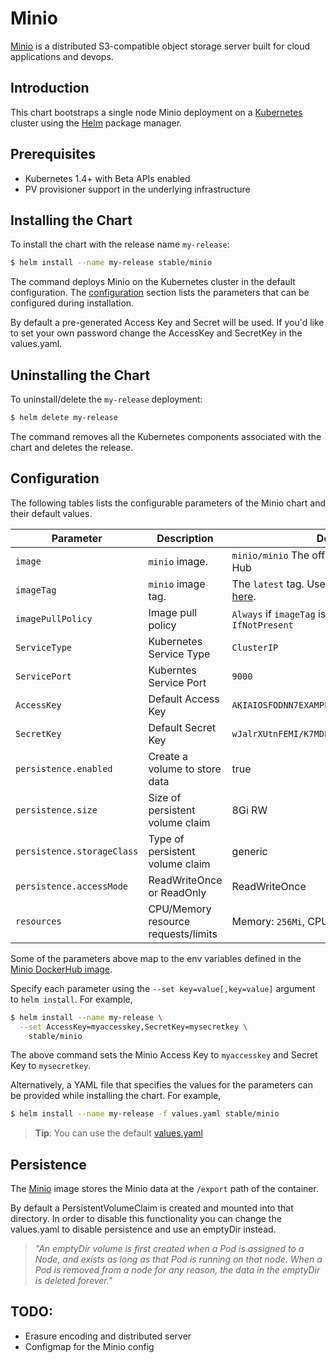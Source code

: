 Minio
=====

[Minio](https://minio.io) is a distributed S3-compatible object storage server built for cloud applications and devops.

Introduction
------------

This chart bootstraps a single node Minio deployment on a [Kubernetes](http://kubernetes.io) cluster using the [Helm](https://helm.sh) package manager.

Prerequisites
-------------

-	Kubernetes 1.4+ with Beta APIs enabled
-	PV provisioner support in the underlying infrastructure

Installing the Chart
--------------------

To install the chart with the release name `my-release`:

```bash
$ helm install --name my-release stable/minio
```

The command deploys Minio on the Kubernetes cluster in the default configuration. The [configuration](#configuration) section lists the parameters that can be configured during installation.

By default a pre-generated Access Key and Secret will be used. If you'd like to set your own password change the AccessKey and SecretKey in the values.yaml.

Uninstalling the Chart
----------------------

To uninstall/delete the `my-release` deployment:

```bash
$ helm delete my-release
```

The command removes all the Kubernetes components associated with the chart and deletes the release.

Configuration
-------------

The following tables lists the configurable parameters of the Minio chart and their default values.

| Parameter                  | Description                         | Default                                                 |
|----------------------------|-------------------------------------|---------------------------------------------------------|
| `image`                    | `minio` image.                      | `minio/minio` The official release on Docker Hub        |
| `imageTag`                 | `minio` image tag.                  | The `latest` tag. Use other Minio tags listed [here](https://hub.docker.com/r/minio/minio/tags/).|
| `imagePullPolicy`          | Image pull policy                   | `Always` if `imageTag` is `latest`, else `IfNotPresent` |
| `ServiceType`              | Kubernetes Service Type             | `ClusterIP`                                             |
| `ServicePort`              | Kuberntes Service Port              | `9000`                                                  |
| `AccessKey`                | Default Access Key                  | `AKIAIOSFODNN7EXAMPLE`                                  |
| `SecretKey`                | Default Secret Key                  | `wJalrXUtnFEMI/K7MDENG/bPxRfiCYEXAMPLEKEY`              |
| `persistence.enabled`      | Create a volume to store data       | true                                                    |
| `persistence.size`         | Size of persistent volume claim     | 8Gi RW                                                  |
| `persistence.storageClass` | Type of persistent volume claim     | generic                                                 |
| `persistence.accessMode`   | ReadWriteOnce or ReadOnly           | ReadWriteOnce                                           |
| `resources`                | CPU/Memory resource requests/limits | Memory: `256Mi`, CPU: `100m`                            |

Some of the parameters above map to the env variables defined in the [Minio DockerHub image](https://hub.docker.com/r/minio/minio/).

Specify each parameter using the `--set key=value[,key=value]` argument to `helm install`. For example,

```bash
$ helm install --name my-release \
  --set AccessKey=myaccesskey,SecretKey=mysecretkey \
    stable/minio
```

The above command sets the Minio Access Key to `myaccesskey` and Secret Key to `mysecretkey`.

Alternatively, a YAML file that specifies the values for the parameters can be provided while installing the chart. For example,

```bash
$ helm install --name my-release -f values.yaml stable/minio
```

> **Tip**: You can use the default [values.yaml](values.yaml)

Persistence
-----------

The [Minio](https://hub.docker.com/r/minio/minio/) image stores the Minio data at the `/export` path of the container.

By default a PersistentVolumeClaim is created and mounted into that directory. In order to disable this functionality you can change the values.yaml to disable persistence and use an emptyDir instead.

> *"An emptyDir volume is first created when a Pod is assigned to a Node, and exists as long as that Pod is running on that node. When a Pod is removed from a node for any reason, the data in the emptyDir is deleted forever."*

TODO:
-----

-	Erasure encoding and distributed server
-	Configmap for the Minio config
